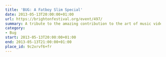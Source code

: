 ```yaml
---
title: 'BUG: A Fatboy Slim Special'
date: 2013-05-13T20:00:00+01:00
url: https://brightonfestival.org/event/497/
summary: A tribute to the amazing contribution to the art of music video by Norman Cook – better known as that giant of British dance music Fatboy Slim – presented by comedian, writer, director and video fanatic Adam Buxton.
category:
- Bug
start: 2013-05-13T20:00:00+01:00
end: 2013-05-13T21:00:00+01:00
place_id: 9c2xrvf6+fr
---
```

